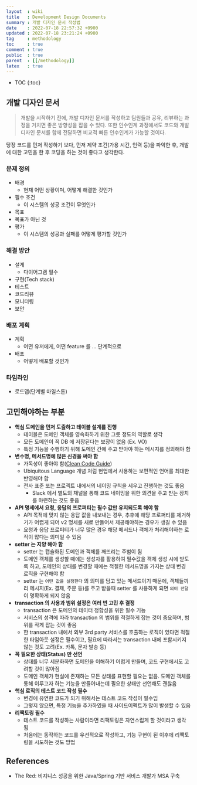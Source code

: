 ```yaml
---
layout  : wiki
title   : Development Design Documents
summary : 개발 디자인 문서 작성법
date    : 2022-07-18 22:57:32 +0900
updated : 2022-07-18 23:21:24 +0900
tag     : methodology
toc     : true
comment : true
public  : true
parent  : [[/methodology]]
latex   : true
---
```

* TOC
{:toc}

## 개발 디자인 문서

> 개발을 시작하기 전에, 개발 디자인 문서를 작성하고 팀원들과 공유, 리뷰하는 과정을 거치면 좋은 방향성을 잡을 수 있다. 또한 인수인계 과정에서도 코드와 개발 디자인 문서를 함께 전달하면 비교적 빠른 인수인계가 가능할 것이다.

당장 코드를 먼저 작성하기 보다, 먼저 제약 조건(가용 시간, 인력 등)을 파악한 후, 개발에 대한 고민을 한 후 코딩을 하는 것이 좋다고 생각한다.

### 문제 정의

- 배경
  - 현재 어떤 상황이며, 어떻게 해결한 것인가
- 필수 조건
  - 이 시스템의 성공 조건이 무엇인가
- 목표
- 목표가 아닌 것
- 평가
  - 이 시스템의 성공과 실패를 어떻게 평가할 것인가

### 해결 방안

- 설계
  - 다이어그램 필수
- 구현(Tech stack)
- 테스트
- 코드리뷰
- 모니터링
- 보안

### 배포 계획

- 계획
  - 어떤 유저에게, 어떤 feature 를 ... 단계적으로
- 배포
  - 어떻게 배포할 것인가

### 타임라인

- 로드맵(단계별 마일스톤)

## 고민해야하는 부분

- __핵심 도메인을 먼저 도출하고 테이블 설계를 진행__
  - 테이블은 도메인 객체를 영속화하기 위한 그릇 정도의 역할로 생각
  - 모든 도메인이 꼭 DB 에 저장된다는 보장이 없음 (Ex. VO)
  - 특정 기능을 수행하기 위해 도메인 간에 주고 받아야 하는 메시지를 정의해야 함
- __변수명, 메서드명에 많은 신경을 써야 함__
  - 가독성이 좋아야 함([Clean Code Guide](https://baekjungho.github.io/wiki/cleancode/cleancode-guide/))
  - Ubiquitous Language 개념 처럼 현업에서 사용하는 보편적인 언어를 최대한 반영해야 함
  - 전사 표준 또는 프로젝트 내에서의 네이밍 규칙을 세우고 진행하는 것도 좋음
    - Slack 에서 별도의 채널을 통해 코드 네이밍을 위한 의견을 주고 받는 장치를 마련하는 것도 좋음
- __API 명세에서 요청, 응답의 프로퍼티는 필수 값만 유지되도록 해야 함__
  - API 목적에 맞지 않는 응답 값을 내보내는 경우, 추후에 해당 프로퍼티를 제거하기가 어렵게 되어 v2 명세를 새로 만들어서 제공해야하는 경우가 생길 수 있음
  - 요청과 응답 프로퍼티가 너무 많은 경우 해당 메서드나 객체가 처리해야하는 로직이 많다는 의미일 수 있음
- __setter 는 지양 해야 함__
  - setter 는 캡슐화된 도메인과 객체를 깨뜨리는 주범이 됨
  - 도메인 객체를 생성할 때에는 생성자를 활용하여 필수값을 객체 생성 시에 받도록 하고, 도메인의 상태를 변경할 때에는 적절한 메서드명을 가지는 상태 변경 로직을 구현해야 함
  - setter 는 `어떤 값을 설정한다` 의 의미를 담고 있는 메서드이기 때문에, 객체들끼리 메시지(Ex. 결제, 주문 등)를 주고 받을때 setter 를 사용하게 되면 `의미 전달`이 명확하게 되지 않음
- __transaction 의 사용과 범위 설정은 여러 번 고민 후 결정__
  - transaction 은 도메인의 데이터 정합성을 위한 필수 기능
  - 서비스의 성격에 따라 transaction 의 범위를 적절하게 잡는 것이 중요하며, 범위를 작게 잡는 것이 좋음
  - 한 transaction 내에서 외부 3rd party 서비스를 호출하는 로직이 있다면 적절한 타임아웃 설정은 필수이고, 필요에 따라서는 transaction 내에 포함시키지 않는 것도 고려(Ex. 카톡, 문자 발송 등)
- __꼭 필요한 상태(Status) 만 선언__
  - 상태를 너무 세분화하면 도메인을 이해하기 어렵게 만들며, 코드 구현에서도 고려할 것이 많아짐
  - 도메인 객체가 현실에 존재하는 모든 상태를 표현할 필요는 없음. 도메인 객체를 통해 이루고자 하는 기능을 만들어내는데 필요한 상태만 선언해도 괜찮음
- __핵심 로직의 테스트 코드 작성 필수__
  - 변경에 유연한 코드가 되기 위해서는 테스트 코드 작성이 필수임
  - 그렇지 않으면, 특정 기능을 추가하였을 때 사이드이펙트가 많이 발생할 수 있음
- __리팩토링 필수__
  - 테스트 코드를 작성하는 사람이라면 리팩토링은 자연스럽게 할 것이라고 생각 됨
  - 처음에는 동작하는 코드를 우선적으로 작성하고, 기능 구현이 된 이후에 리팩토링을 시도하는 것도 방법

## References

- The Red: 비지니스 성공을 위한 Java/Spring 기반 서비스 개발가 MSA 구축
